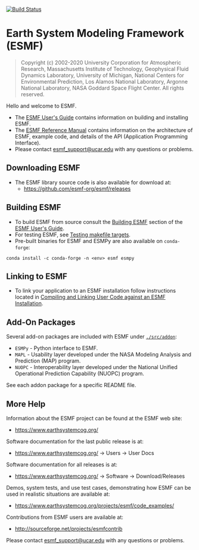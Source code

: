 [![Build Status](https://travis-ci.org/esmf-org/esmf.svg?branch=master)](https://travis-ci.org/esmf-org/esmf)  

# Earth System Modeling Framework (ESMF)  

>Copyright (c) 2002-2020 University Corporation for Atmospheric Research, Massachusetts Institute of Technology, Geophysical Fluid Dynamics Laboratory, University of Michigan, National Centers for Environmental Prediction, Los Alamos National Laboratory, Argonne National Laboratory, NASA Goddard Space Flight Center. All rights reserved.

Hello and welcome to ESMF.

 * The [ESMF User's Guide](http://www.earthsystemmodeling.org/esmf_releases/public/last/ESMF_usrdoc/node3.html) contains information on building and installing ESMF.
 * The [ESMF Reference Manual](http://www.earthsystemmodeling.org/esmf_releases/last_built/ESMF_refdoc/) contains information on the architecture of ESMF,
   example code, and details of the API (Application Programming Interface).
 * Please contact <esmf_support@ucar.edu> with any questions or problems.

## Downloading ESMF

 * The ESMF library source code is also available for download at:
    * https://github.com/esmf-org/esmf/releases

## Building ESMF

 * To build ESMF from source consult the [Building ESMF](http://www.earthsystemmodeling.org/esmf_releases/public/last/ESMF_usrdoc/node6.html#SECTION00064000000000000000) section of the [ESMF User's Guide](http://www.earthsystemmodeling.org/esmf_releases/public/last/ESMF_usrdoc/node3.html).
 * For testing ESMF, see [Testing makefile targets](http://www.earthsystemmodeling.org/esmf_releases/public/last/ESMF_usrdoc/node6.html#SECTION00064500000000000000).
 * Pre-built binaries for ESMF and ESMPy are also available on `conda-forge`:
```
conda install -c conda-forge -n <env> esmf esmpy
```

## Linking to ESMF

 * To link your application to an ESMF installation follow instructions located in [Compiling and Linking User Code against an ESMF Installation](http://www.earthsystemmodeling.org/esmf_releases/public/last/ESMF_usrdoc/node7.html).

## Add-On Packages

Several add-on packages are included with ESMF under [`./src/addon`](https://github.com/esmf-org/esmf/tree/master/src/addon):  
 * `ESMPy` - Python interface to ESMF.
 * `MAPL` - Usability layer developed under the NASA Modeling Analysis and Prediction (MAP) program.
 * `NUOPC` - Interoperability layer developed under the National Unified Operational Prediction Capability (NUOPC) program.

See each addon package for a specific README file.

## More Help

Information about the ESMF project can be found at the ESMF web site:
 * https://www.earthsystemcog.org/

Software documentation for the last public release is at:
 * https://www.earthsystemcog.org/ -> Users -> User Docs

Software documentation for all releases is at:
 * https://www.earthsystemcog.org/ -> Software -> Download/Releases

Demos, system tests, and use test cases, demonstrating how ESMF can be used in realistic situations are available at:
 * https://www.earthsystemcog.org/projects/esmf/code_examples/

Contributions from ESMF users are available at:
 * http://sourceforge.net/projects/esmfcontrib

Please contact <esmf_support@ucar.edu> with any questions or problems.
